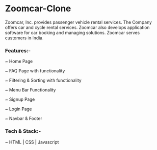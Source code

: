 <h1>Zoomcar-Clone</h1>

<p>Zoomcar, Inc. provides passenger vehicle rental services. The Company offers car and cycle rental services. Zoomcar also develops application software for car booking and managing solutions. Zoomcar serves customers in India.</p>

<h3>Features:-</h3>

~ Home Page

~ FAQ Page with functionality

~ Filtering & Sorting with functionality

~ Menu Bar Functionality

~ Signup Page

~ Login Page 

~ Navbar & Footer 

<h3>Tech & Stack:-</h3>  

~ HTML | CSS | Javascript
